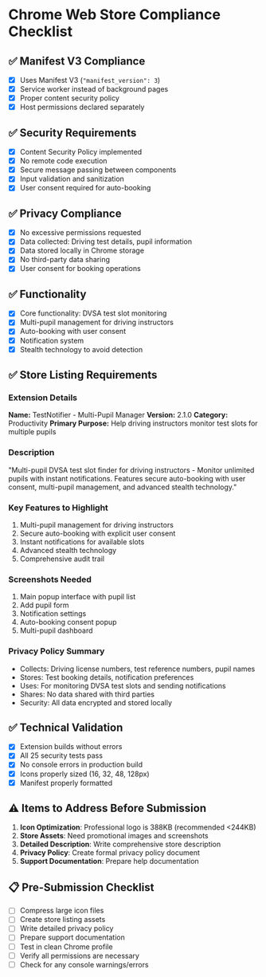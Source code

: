 # Chrome Web Store Compliance Checklist

## ✅ Manifest V3 Compliance
- [x] Uses Manifest V3 (`"manifest_version": 3`)
- [x] Service worker instead of background pages
- [x] Proper content security policy
- [x] Host permissions declared separately

## ✅ Security Requirements
- [x] Content Security Policy implemented
- [x] No remote code execution
- [x] Secure message passing between components
- [x] Input validation and sanitization
- [x] User consent required for auto-booking

## ✅ Privacy Compliance
- [x] No excessive permissions requested
- [x] Data collected: Driving test details, pupil information
- [x] Data stored locally in Chrome storage
- [x] No third-party data sharing
- [x] User consent for booking operations

## ✅ Functionality
- [x] Core functionality: DVSA test slot monitoring
- [x] Multi-pupil management for driving instructors
- [x] Auto-booking with user consent
- [x] Notification system
- [x] Stealth technology to avoid detection

## ✅ Store Listing Requirements

### Extension Details
**Name:** TestNotifier - Multi-Pupil Manager
**Version:** 2.1.0
**Category:** Productivity
**Primary Purpose:** Help driving instructors monitor test slots for multiple pupils

### Description
"Multi-pupil DVSA test slot finder for driving instructors - Monitor unlimited pupils with instant notifications. Features secure auto-booking with user consent, multi-pupil management, and advanced stealth technology."

### Key Features to Highlight
1. Multi-pupil management for driving instructors
2. Secure auto-booking with explicit user consent
3. Instant notifications for available slots
4. Advanced stealth technology
5. Comprehensive audit trail

### Screenshots Needed
1. Main popup interface with pupil list
2. Add pupil form
3. Notification settings
4. Auto-booking consent popup
5. Multi-pupil dashboard

### Privacy Policy Summary
- Collects: Driving license numbers, test reference numbers, pupil names
- Stores: Test booking details, notification preferences
- Uses: For monitoring DVSA test slots and sending notifications
- Shares: No data shared with third parties
- Security: All data encrypted and stored locally

## ✅ Technical Validation
- [x] Extension builds without errors
- [x] All 25 security tests pass
- [x] No console errors in production build
- [x] Icons properly sized (16, 32, 48, 128px)
- [x] Manifest properly formatted

## ⚠️ Items to Address Before Submission
1. **Icon Optimization**: Professional logo is 388KB (recommended <244KB)
2. **Store Assets**: Need promotional images and screenshots
3. **Detailed Description**: Write comprehensive store description
4. **Privacy Policy**: Create formal privacy policy document
5. **Support Documentation**: Prepare help documentation

## 📋 Pre-Submission Checklist
- [ ] Compress large icon files
- [ ] Create store listing assets
- [ ] Write detailed privacy policy
- [ ] Prepare support documentation
- [ ] Test in clean Chrome profile
- [ ] Verify all permissions are necessary
- [ ] Check for any console warnings/errors